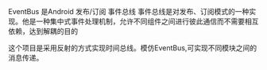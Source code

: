 EventBus 是Android 发布/订阅 事件总线
事件总线是对发布、订阅模式的一种实现。他是一种集中式事件处理机制，允许不同组件之间进行彼此通信而不需要相互依赖，达到解耦的目的

这个项目是采用反射的方式实现时间总线。模仿EventBus,可实现不同模块之间的消息传递。
